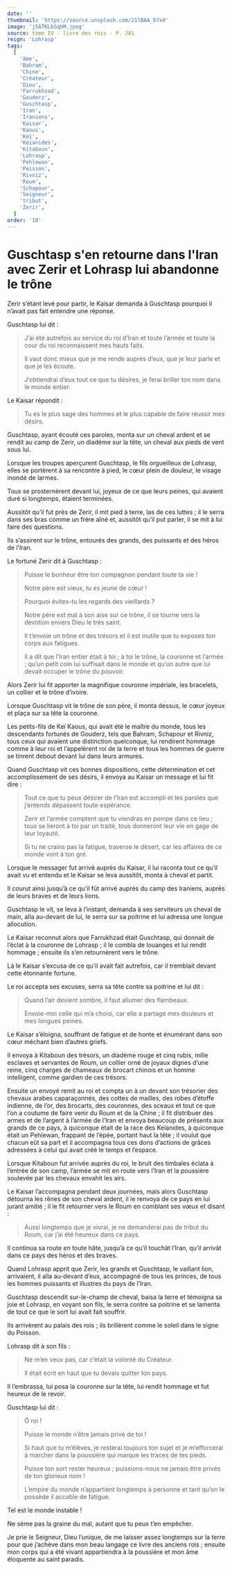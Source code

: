 ```yaml
---
date: ''
thumbnail: 'https://source.unsplash.com/21lBAA_87xU'
image: 'j5ATKLbSqbM.jpeg'
source: tome IV - livre des rois - P. 281
reign: 'Lohrasp'
tags:
  [
    'âme',
    'Bahram',
    'Chine',
    'Créateur',
    'Dieu',
    'Farrukhzad',
    'Gouderz',
    'Guschtasp',
    'Iran',
    'Iraniens',
    'Kaisar',
    'Kaous',
    'Keï',
    'Keïanides',
    'Kitaboun',
    'Lohrasp',
    'Pehlewan',
    'Poisson',
    'Rivniz',
    'Roum',
    'Schapour',
    'Seigneur',
    'tribut',
    'Zerir',
  ]
order: '18'
---
```


# Guschtasp s'en retourne dans l'Iran avec Zerir et Lohrasp lui abandonne le trône

Zerir s’étant levé pour partir, le Kaisar demanda à Guschtasp pourquoi il n’avait pas fait entendre une réponse.

Guschtasp lui dit :

> J’ai été autrefois au service du roi d’Iran et toute l’armée et toute la cour du roi reconnaissent mes hauts faits.
>
> Il vaut donc mieux que je me rende auprès d’eux, que je leur parle et que je les écoute.
>
> J’obtiendrai d’eux tout ce que tu désires, je ferai briller ton nom dans le monde entier.

Le Kaisar répondit :

> Tu es le plus sage des hommes et le plus capable de faire réussir mes désirs.

Guschtasp, ayant écouté ces paroles, monta sur un cheval ardent et se rendit au camp de Zerir, un diadème sur la tête, un cheval aux pieds de vent sous lui.

Lorsque les troupes aperçurent Guschtasp, le fils orgueilleux de Lohrasp, elles se portèrent à sa rencontre à pied, le cœur plein de douleur, le visage inondé de larmes.

Tous se prosternèrent devant lui, joyeux de ce que leurs peines, qui avaient duré si longtemps, étaient terminées.

Aussitôt qu’il fut près de Zerir, il mit pied à terre, las de ces luttes ; il le serra dans ses bras comme un frère aîné et, aussitôt qu’il put parler, il se mit à lui faire des questions.

Ils s’assirent sur le trône, entourés des grands, des puissants et des héros de l’Iran.

Le fortuné Zerir dit à Guschtasp :

> Puisse le bonheur être ton compagnon pendant toute ta vie !
>
> Notre père est vieux, tu es jeune de cœur !
>
> Pourquoi évites-tu les regards des vieillards ?
>
> Notre père est mal à son aise sur ce trône, il se tourne vers la dévotion envers Dieu le très saint.
>
> Il t’envoie un trône et des trésors et il est inutile que tu exposes ton corps aux fatigues.
>
> Il a dit que l’Iran entier était à toi ; à toi le trône, la couronne et l’armée ; qu’un petit coin lui suffisait dans le monde et qu’un autre que lui devait occuper le trône du pouvoir.

Alors Zerir lui fit apporter la magnifique couronne impériale, les bracelets, un collier et le trône d’ivoire.

Lorsque Guschtasp vit le trône de son père, il monta dessus, le cœur joyeux et plaça sur sa tête la couronne.

Les petits-fils de Keï Kaous, qui avait été le maître du monde, tous les descendants fortunés de Gouderz, tels que Bahram, Schapour et Rivniz, tous ceux qui avaient une distinction quelconque, lui rendirent hommage comme à leur roi et l’appelèrent roi de la terre et tous les hommes de guerre se tinrent debout devant lui dans leurs armures.

Quand Guschtasp vit ces bonnes dispositions, cette détermination et cet accomplissement de ses désirs, il envoya au Kaisar un message et lui fit dire :

> Tout ce que tu peux désirer de l’Iran est accompli et les paroles que j’entends dépassent toute espérance.
>
> Zerir et l’armée comptent que tu viendras en pompe dans ce lieu ; tous se lieront à toi par un traité, tous donneront leur vie en gage de leur loyauté.
>
> Si tu ne crains pas la fatigue, traverse le désert, car les affaires de ce monde vont à ton gré.

Lorsque le messager fut arrivé auprès du Kaisar, il lui raconta tout ce qu’il avait vu et entendu et le Kaisar se leva aussitôt, monta à cheval et partit.

Il courut ainsi jusqu’à ce qu’il fût arrivé auprès du camp des Iraniens, auprès de leurs braves et de leurs lions.

Guschtasp le vit, se leva à l’instant, demanda à ses serviteurs un cheval de main, alla au-devant de lui, le serra sur sa poitrine et lui adressa une longue allocution.

Le Kaisar reconnut alors que Farrukhzad était Guschtasp, qui donnait de l’éclat à la couronne de Lohrasp ; il le combla de louanges et lui rendit hommage ; ensuite ils s’en retournèrent vers le trône.

Là le Kaisar s’excusa de ce qu’il avait fait autrefois, car il tremblait devant cette étonnante fortune.

Le roi accepta ses excuses, serra sa tête contre sa poitrine et lui dit :

> Quand l’air devient sombre, il faut allumer des flambeaux.
>
> Envoie-moi celle qui m’a choisi, car elle a partagé mes douleurs et mes longues peines.

Le Kaisar s’éloigna, souffrant de fatigue et de honte et énumérant dans son cœur méchant bien d’autres griefs.

Il envoya à Kitaboun des trésors, un diadème rouge et cinq rubis, mille esclaves et servantes de Roum, un collier orné de joyaux dignes d’une reine, cinq charges de chameaux de brocart chinois et un homme intelligent, comme gardien de ces trésors.

Ensuite un envoyé remit au roi et compta un à un devant son trésorier des chevaux arabes caparaçonnés, des cottes de mailles, des robes d’étoffe indienne, de l’or, des brocarts, des couronnes, des sceaux et tout ce que l’on a coutume de faire venir du Roum et de la Chine ; il fit distribuer des armes et de l’argent à l’armée de l’Iran et envoya beaucoup de présents aux grands de ce pays, à quiconque était de la race des Keïanides, à quiconque était un Pehlewan, frappant de l’épée, portant haut la tête ; il voulut que chacun eût sa part et il accompagna tous ces dons d’actions de grâces adressées à celui qui avait créé le temps et l’espace.

Lorsque Kitaboun fut arrivée auprès du roi, le bruit des timbales éclata à l’entrée de son camp, l’armée se mit en route vers l’Iran et la poussière soulevée par les chevaux envahit les airs.

Le Kaisar l’accompagna pendant deux journées, mais alors Guschtasp détourna les rênes de son cheval ardent, il le renvoya de ce pays en lui jurant amitié ; il le fit retourner vers le Roum en comblant ses vœux et disant :

> Aussi longtemps que je vivrai, je ne demanderai pas de tribut du Roum, car j’ai été heureux dans ce pays.

Il continua sa route en toute hâte, jusqu’à ce qu’il touchât l’Iran, qu’il arrivât dans ce pays des héros et des braves.

Quand Lohrasp apprit que Zerir, les grands et Guschtasp, le vaillant lion, arrivaient, il alla au-devant d’eux, accompagné de tous les princes, de tous les hommes puissants et illustres du pays de l’Iran.

Guschtasp descendit sur-le-champ de cheval, baisa la terre et témoigna sa joie et Lohrasp, en voyant son fils, le serra contre sa poitrine et se lamenta de tout ce que le sort lui avait fait souffrir.

Ils arrivèrent au palais des rois ; ils brillèrent comme le soleil dans le signe du Poisson.

Lohrasp dit à son fils :

> Ne m’en veux pas, car c’était la volonté du Créateur.
>
> Il était écrit en haut que tu devais quitter ton pays.

Il l’embrassa, lui posa la couronne sur la tête, lui rendit hommage et fut heureux de le revoir.

Guschtasp lui dit :

> Ô roi !
>
> Puisse le monde n’être jamais privé de toi !
>
> Si haut que tu m’élèves, je resterai toujours ton sujet et je m’efforcerai à marcher dans la poussière qui marque les traces de tes pieds.
>
> Puisse ton sort rester heureux ; puissions-nous ne jamais être privés de ton glorieux nom !
>
> L’empire du monde n’appartient longtemps à personne et tant qu’on le possède il accable de fatigue.

Tel est le monde instable !

Ne sème pas la graine du mal, autant que tu peux t’en empêcher.

Je prie le Seigneur, Dieu l’unique, de me laisser assez longtemps sur la terre pour que j’achève dans mon beau langage ce livre des anciens rois ; ensuite mon corps qui a été vivant appartiendra à la poussière et mon âme éloquente au saint paradis.
